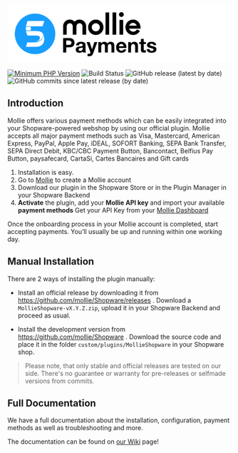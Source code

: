 <p align="center">
   <img src="/.github/assets/home-logo.png">
</p>


[![Minimum PHP Version](https://img.shields.io/badge/php-%3E%3D%205.6-8892BF.svg?style=flat)](https://php.net/) ![Build Status](https://github.com/mollie/Shopware/actions/workflows/ci_pipe.yml/badge.svg) ![GitHub release (latest by date)](https://img.shields.io/github/v/release/mollie/Shopware)   ![GitHub commits since latest release (by date)](https://img.shields.io/github/commits-since/mollie/Shopware/latest)



## Introduction

Mollie offers various payment methods which can be easily integrated into your Shopware-powered webshop by using our official plugin. Mollie accepts all major payment methods such as Visa, Mastercard, American Express, PayPal, Apple Pay, iDEAL, SOFORT Banking, SEPA Bank Transfer, SEPA Direct Debit, KBC/CBC Payment Button, Bancontact, Belfius Pay Button, paysafecard, CartaSi, Cartes Bancaires and Gift cards

1.  Installation is easy.
2.  Go to  [Mollie](https://www.mollie.com/signup/)  to create a Mollie account
3.  Download our plugin in the Shopware Store or in the Plugin Manager in your Shopware Backend
4.  **Activate** the plugin, add your **Mollie API key** and import your available **payment methods**
Get your API Key from your [Mollie Dashboard](https://www.mollie.com/dashboard/payments)

Once the onboarding process in your Mollie account is completed, start accepting payments. You’ll usually be up and running within one working day.




## Manual Installation

There are 2 ways of installing the plugin manually:

* Install an official release by downloading it from https://github.com/mollie/Shopware/releases .
  Download a `MollieShopware-vX.Y.Z.zip`, upload it in your Shopware Backend and proceed as usual.

* Install the development version from https://github.com/mollie/Shopware .
  Download the source code and place it in the folder `custom/plugins/MollieShopware` in your Shopware shop.

  

> Please note, that only stable and official releases are tested on our side.
> There's no guarantee or warranty for pre-releases or selfmade versions from commits.



## Full Documentation

We have a full documentation about the installation, configuration, payment methods as well as troubleshooting and more.

The documentation can be found on [our Wiki](https://github.com/mollie/Shopware/wiki) page!

